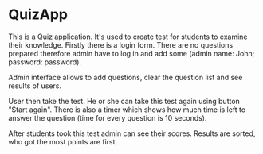 # QuizApp
This is a Quiz application. It's used to create test for students to examine their knowledge. 
Firstly there is a login form. There are no questions prepared therefore admin have to log in and add some (admin name: John; password: password).

Admin interface allows to add questions, clear the question list and see results of users.

User then take the test. He or she can take this test again using button "Start again". There is also a timer which shows how much time is left to answer the question (time for every question is 10 seconds).

After students took this test admin can see their scores. Results are sorted, who got the most points are first.
